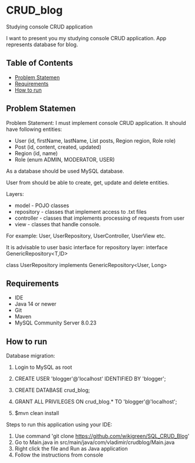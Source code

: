 # CRUD_blog
Studying console CRUD application

I want to present you my studying console CRUD application. App represents database for blog. 

## Table of Contents
* [Problem Statemen](#problem-statemen)
* [Requirements](#requirements)
* [How to run](#how-to-run)

## Problem Statemen
Problem Statement: I must implement console CRUD application. It should have following entities: 

* User (id, firstName, lastName, List<Post> posts, Region region, Role role)
* Post (id, content, created, updated)
* Region (id, name)
* Role (enum ADMIN, MODERATOR, USER)

As a database should be used MySQL database.

User from should be able to create, get, update and delete entities.

Layers:
* model - POJO classes
* repository - classes that implement access to .txt files
* controller - classes that implements processing of requests from user
* view - classes that handle console.

For example: User, UserRepository, UserController, UserView etc.


It is advisable to user basic interface for repository layer:
interface GenericRepository<T,ID>

class UserRepository implements GenericRepository<User, Long>

## Requirements
* IDE
* Java 14 or newer
* Git
* Maven
* MySQL Community Server 8.0.23

## How to run 
Database migration:
1. Login to MySQL as root

2. CREATE USER 'blogger'@'localhost' IDENTIFIED BY 'blogger';

3. CREATE DATABASE crud_blog;

4. GRANT ALL PRIVILEGES ON crud_blog.* TO 'blogger'@'localhost';

5. $mvn clean install

Steps to run this application using your IDE:

1. Use command 'git clone https://github.com/wikigreen/SQL_CRUD_Blog'
2. Go to Main.java in src/main/java/com/vladimir/crudblog/Main.java
3. Right click the file and Run as Java application
4. Follow the instructions from console
